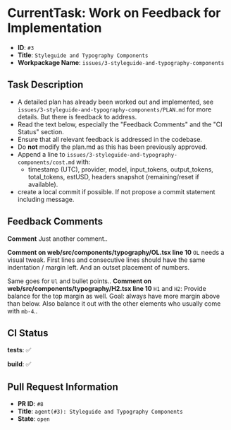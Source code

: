 # CurrentTask: Work on Feedback for Implementation

- **ID**: `#3`
- **Title**: `Styleguide and Typography Components`
- **Workpackage Name**: `issues/3-styleguide-and-typography-components`

## Task Description

- A detailed plan has already been worked out and implemented, see `issues/3-styleguide-and-typography-components/PLAN.md` for more details. But there is feedback to address.
- Read the text below, especially the "Feedback Comments" and the "CI Status" section.
- Ensure that all relevant feedback is addressed in the codebase.
- Do **not** modify the plan.md as this has been previously approved.
- Append a line to `issues/3-styleguide-and-typography-components/cost.md` with:
  - timestamp (UTC), provider, model, input_tokens, output_tokens, total_tokens, estUSD, headers snapshot (remaining/reset if available).
- create a local commit if possible. If not propose a commit statement including message.


## Feedback Comments

__Comment__
Just another comment..

__Comment on web/src/components/typography/OL.tsx line 10__ 
`OL` needs a visual tweak. First lines and consecutive lines should have the same indentation / margin left. And an outset placement of numbers.

Same goes for `Ul` and bullet points..
__Comment on web/src/components/typography/H2.tsx line 10__ 
`H1` and `H2`: Provide balance for the top margin as well. Goal: always have more margin above than below. Also balance it out with the other elements who usually come with `mb-4`..


## CI Status

__tests__: ✅

__build__: ✅


## Pull Request Information

- **PR ID**: `#8`
- **Title**: `agent(#3): Styleguide and Typography Components`
- **State**: `open`
